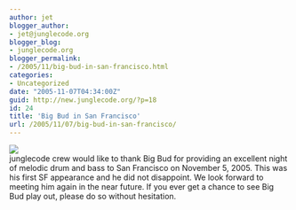 ```yaml
---
author: jet
blogger_author:
- jet@junglecode.org
blogger_blog:
- junglecode.org
blogger_permalink:
- /2005/11/big-bud-in-san-francisco.html
categories:
- Uncategorized
date: "2005-11-07T04:34:00Z"
guid: http://new.junglecode.org/?p=18
id: 24
title: 'Big Bud in San Francisco'
url: /2005/11/07/big-bud-in-san-francisco/
---
```


[![](http://www.junglecode.com/images/blog/big_bud.jpg)](http://www.sfstation.com/event.php?eventId=12517)  
junglecode crew would like to thank Big Bud for providing an excellent night of melodic drum and bass to San Francisco on November 5, 2005. This was his first SF appearance and he did not disappoint. We look forward to meeting him again in the near future. If you ever get a chance to see Big Bud play out, please do so without hesitation.